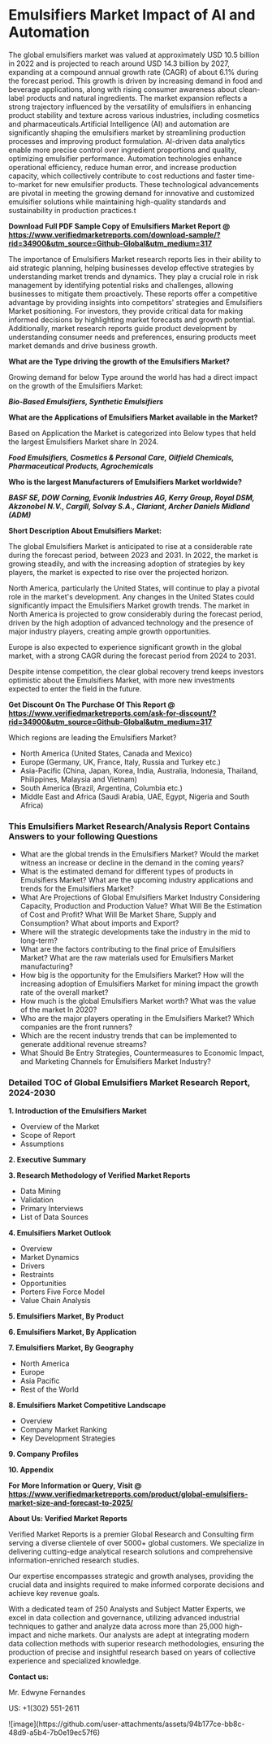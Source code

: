 <h1>Emulsifiers Market Impact of AI and Automation</h1>The global emulsifiers market was valued at approximately USD 10.5 billion in 2022 and is projected to reach around USD 14.3 billion by 2027, expanding at a compound annual growth rate (CAGR) of about 6.1% during the forecast period. This growth is driven by increasing demand in food and beverage applications, along with rising consumer awareness about clean-label products and natural ingredients. The market expansion reflects a strong trajectory influenced by the versatility of emulsifiers in enhancing product stability and texture across various industries, including cosmetics and pharmaceuticals.Artificial Intelligence (AI) and automation are significantly shaping the emulsifiers market by streamlining production processes and improving product formulation. AI-driven data analytics enable more precise control over ingredient proportions and quality, optimizing emulsifier performance. Automation technologies enhance operational efficiency, reduce human error, and increase production capacity, which collectively contribute to cost reductions and faster time-to-market for new emulsifier products. These technological advancements are pivotal in meeting the growing demand for innovative and customized emulsifier solutions while maintaining high-quality standards and sustainability in production practices.t</p><p id="" class=""><strong>Download Full PDF Sample Copy of Emulsifiers Market Report @ <a href="https://www.verifiedmarketreports.com/download-sample/?rid=34900&utm_source=Github-Global&utm_medium=317" target="_blank">https://www.verifiedmarketreports.com/download-sample/?rid=34900&utm_source=Github-Global&utm_medium=317</a></strong></p><p>The importance of&nbsp;Emulsifiers Market research reports lies in their ability to aid strategic planning, helping businesses develop effective strategies by understanding market trends and dynamics. They play a crucial role in risk management by identifying potential risks and challenges, allowing businesses to mitigate them proactively. These reports offer a competitive advantage by providing insights into competitors' strategies and Emulsifiers Market positioning. For investors, they provide critical data for making informed decisions by highlighting market forecasts and growth potential. Additionally, market research reports guide product development by understanding consumer needs and preferences, ensuring products meet market demands and drive business growth.</p><p><strong>What are the&nbsp;Type driving the growth of the Emulsifiers Market?</strong></p><p id="" class="">Growing demand for below Type around the world has had a direct impact on the growth of the Emulsifiers Market:</p><em><strong>Bio-Based Emulsifiers, Synthetic Emulsifiers</strong></em></p><strong>What are the&nbsp;Applications&nbsp;of Emulsifiers Market available in the Market?</strong></p><p id="" class="">Based on Application the Market is categorized into Below types that held the largest Emulsifiers Market share In 2024.</p><em><strong>Food Emulsifiers, Cosmetics & Personal Care, Oilfield Chemicals, Pharmaceutical Products, Agrochemicals</strong></em></p><strong>Who is the largest Manufacturers of Emulsifiers Market worldwide?</strong></p><p><em><strong>BASF SE, DOW Corning, Evonik Industries AG, Kerry Group, Royal DSM, Akzonobel N.V., Cargill, Solvay S.A., Clariant, Archer Daniels Midland (ADM)</strong></em></p><p id="" class=""><strong>Short Description About Emulsifiers Market:</strong></p><p>The global Emulsifiers Market is anticipated to rise at a considerable rate during the forecast period, between 2023 and 2031. In 2022, the market is growing steadily, and with the increasing adoption of strategies by key players, the market is expected to rise over the projected horizon.</p><p>North America, particularly the United States, will continue to play a pivotal role in the market's development. Any changes in the United States could significantly impact the Emulsifiers Market growth trends. The market in North America is projected to grow considerably during the forecast period, driven by the high adoption of advanced technology and the presence of major industry players, creating ample growth opportunities.</p><p>Europe is also expected to experience significant growth in the global market, with a strong CAGR during the forecast period from 2024 to 2031.</p><p>Despite intense competition, the clear global recovery trend keeps investors optimistic about the Emulsifiers Market, with more new investments expected to enter the field in the future.</p><p id="" class=""><strong>Get Discount On The Purchase Of This Report @ <a href="https://www.verifiedmarketreports.com/ask-for-discount/?rid=34900&utm_source=Github-Global&utm_medium=317" target="_blank">https://www.verifiedmarketreports.com/ask-for-discount/?rid=34900&utm_source=Github-Global&utm_medium=317</a></strong></p>Which regions are leading the Emulsifiers Market?</p><ul><li>North America (United States, Canada and Mexico)</li><li>Europe (Germany, UK, France, Italy, Russia and Turkey etc.)</li><li>Asia-Pacific (China, Japan, Korea, India, Australia, Indonesia, Thailand, Philippines, Malaysia and Vietnam)</li><li>South America (Brazil, Argentina, Columbia etc.)</li><li>Middle East and Africa (Saudi Arabia, UAE, Egypt, Nigeria and South Africa)</li></ul><h3 id="" class="">This Emulsifiers Market Research/Analysis Report Contains Answers to your following Questions</h3><ul><li>What are the global trends in the Emulsifiers Market? Would the market witness an increase or decline in the demand in the coming years?</li><li>What is the estimated demand for different types of products in Emulsifiers Market? What are the upcoming industry applications and trends for the Emulsifiers Market?</li><li>What Are Projections of Global Emulsifiers Market Industry Considering Capacity, Production and Production Value? What Will Be the Estimation of Cost and Profit? What Will Be Market Share, Supply and Consumption? What about imports and Export?</li><li>Where will the strategic developments take the industry in the mid to long-term?</li><li>What are the factors contributing to the final price of Emulsifiers Market? What are the raw materials used for Emulsifiers Market manufacturing?</li><li>How big is the opportunity for the Emulsifiers Market? How will the increasing adoption of Emulsifiers Market for mining impact the growth rate of the overall market?</li><li>How much is the global Emulsifiers Market worth? What was the value of the market In 2020?</li><li>Who are the major players operating in the Emulsifiers Market? Which companies are the front runners?</li><li>Which are the recent industry trends that can be implemented to generate additional revenue streams?</li><li>What Should Be Entry Strategies, Countermeasures to Economic Impact, and Marketing Channels for Emulsifiers Market Industry?</li></ul><h3 id="" class="">Detailed TOC of Global Emulsifiers Market Research Report, 2024-2030</h3><p id="" class=""><strong>1. Introduction of the Emulsifiers Market</strong></p><ul><li>Overview of the Market</li><li>Scope of Report</li><li>Assumptions</li></ul><p id="" class=""><strong>2. Executive Summary</strong></p><p id="" class=""><strong>3. Research Methodology of Verified Market Reports</strong></p><ul><li>Data Mining</li><li>Validation</li><li>Primary Interviews</li><li>List of Data Sources</li></ul><p id="" class=""><strong>4. Emulsifiers Market Outlook</strong></p><ul><li>Overview</li><li>Market Dynamics</li><li>Drivers</li><li>Restraints</li><li>Opportunities</li><li>Porters Five Force Model</li><li>Value Chain Analysis</li></ul><p id="" class=""><strong>5. Emulsifiers Market, By Product</strong></p><p id="" class=""><strong>6. Emulsifiers Market, By Application</strong></p><p id="" class=""><strong>7. Emulsifiers Market, By Geography</strong></p><ul><li>North America</li><li>Europe</li><li>Asia Pacific</li><li>Rest of the World</li></ul><p id="" class=""><strong>8. Emulsifiers Market Competitive Landscape</strong></p><ul><li>Overview</li><li>Company Market Ranking</li><li>Key Development Strategies</li></ul><p id="" class=""><strong>9. Company Profiles</strong></p><p id="" class=""><strong>10. Appendix</strong></p><p id="" class=""><strong>For More Information or Query, Visit @ <a href="https://www.verifiedmarketreports.com/product/global-emulsifiers-market-size-and-forecast-to-2025/" target="_blank">https://www.verifiedmarketreports.com/product/global-emulsifiers-market-size-and-forecast-to-2025/</a></strong></p><p id="" class=""><strong>About Us: Verified Market Reports</strong></p><p id="" class="">Verified Market Reports is a premier Global Research and Consulting firm serving a diverse clientele of over 5000+ global customers. We specialize in delivering cutting-edge analytical research solutions and comprehensive information-enriched research studies.</p><p id="" class="">Our expertise encompasses strategic and growth analyses, providing the crucial data and insights required to make informed corporate decisions and achieve key revenue goals.</p><p id="" class="">With a dedicated team of 250 Analysts and Subject Matter Experts, we excel in data collection and governance, utilizing advanced industrial techniques to gather and analyze data across more than 25,000 high-impact and niche markets. Our analysts are adept at integrating modern data collection methods with superior research methodologies, ensuring the production of precise and insightful research based on years of collective experience and specialized knowledge.</p><p id="" class=""><strong>Contact us:</strong></p><p id="" class="">Mr. Edwyne Fernandes</p><p id="" class="">US: +1(302) 551-2611</p>
![image](https://github.com/user-attachments/assets/94b177ce-bb8c-48d9-a5b4-7b0e19ec57f6)
